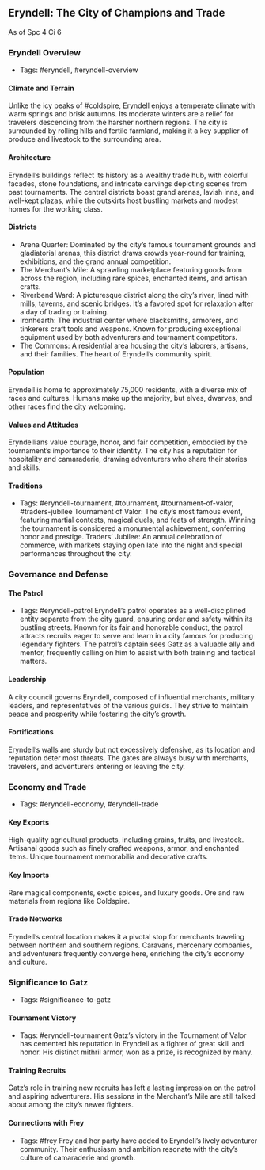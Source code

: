 ## Eryndell: The City of Champions and Trade

As of Spc 4 Ci 6

### Eryndell Overview
- Tags: #eryndell, #eryndell-overview

#### Climate and Terrain
Unlike the icy peaks of #coldspire, Eryndell enjoys a temperate climate with warm springs and brisk autumns. Its moderate winters are a relief for travelers descending from the harsher northern regions. The city is surrounded by rolling hills and fertile farmland, making it a key supplier of produce and livestock to the surrounding area.

#### Architecture
Eryndell’s buildings reflect its history as a wealthy trade hub, with colorful facades, stone foundations, and intricate carvings depicting scenes from past tournaments. The central districts boast grand arenas, lavish inns, and well-kept plazas, while the outskirts host bustling markets and modest homes for the working class.

#### Districts
- Arena Quarter: Dominated by the city’s famous tournament grounds and gladiatorial arenas, this district draws crowds year-round for training, exhibitions, and the grand annual competition.
- The Merchant’s Mile: A sprawling marketplace featuring goods from across the region, including rare spices, enchanted items, and artisan crafts.
- Riverbend Ward: A picturesque district along the city’s river, lined with mills, taverns, and scenic bridges. It’s a favored spot for relaxation after a day of trading or training.
- Ironhearth: The industrial center where blacksmiths, armorers, and tinkerers craft tools and weapons. Known for producing exceptional equipment used by both adventurers and tournament competitors.
- The Commons: A residential area housing the city’s laborers, artisans, and their families. The heart of Eryndell’s community spirit.

#### Population
Eryndell is home to approximately 75,000 residents, with a diverse mix of races and cultures. Humans make up the majority, but elves, dwarves, and other races find the city welcoming.

#### Values and Attitudes
Eryndellians value courage, honor, and fair competition, embodied by the tournament’s importance to their identity. The city has a reputation for hospitality and camaraderie, drawing adventurers who share their stories and skills.

#### Traditions
- Tags: #eryndell-tournament, #tournament, #tournament-of-valor, #traders-jubilee
Tournament of Valor: The city’s most famous event, featuring martial contests, magical duels, and feats of strength. Winning the tournament is considered a monumental achievement, conferring honor and prestige. Traders’ Jubilee: An annual celebration of commerce, with markets staying open late into the night and special performances throughout the city.

### Governance and Defense

#### The Patrol
- Tags: #eryndell-patrol
Eryndell’s patrol operates as a well-disciplined entity separate from the city guard, ensuring order and safety within its bustling streets. Known for its fair and honorable conduct, the patrol attracts recruits eager to serve and learn in a city famous for producing legendary fighters. The patrol’s captain sees Gatz as a valuable ally and mentor, frequently calling on him to assist with both training and tactical matters.

#### Leadership
A city council governs Eryndell, composed of influential merchants, military leaders, and representatives of the various guilds. They strive to maintain peace and prosperity while fostering the city’s growth.

#### Fortifications
Eryndell’s walls are sturdy but not excessively defensive, as its location and reputation deter most threats. The gates are always busy with merchants, travelers, and adventurers entering or leaving the city.

### Economy and Trade
- Tags: #eryndell-economy, #eryndell-trade

#### Key Exports
High-quality agricultural products, including grains, fruits, and livestock. Artisanal goods such as finely crafted weapons, armor, and enchanted items. Unique tournament memorabilia and decorative crafts.

#### Key Imports
Rare magical components, exotic spices, and luxury goods. Ore and raw materials from regions like Coldspire.

#### Trade Networks
Eryndell’s central location makes it a pivotal stop for merchants traveling between northern and southern regions. Caravans, mercenary companies, and adventurers frequently converge here, enriching the city’s economy and culture.

### Significance to Gatz
- Tags: #significance-to-gatz

#### Tournament Victory
- Tags: #eryndell-tournament
Gatz’s victory in the Tournament of Valor has cemented his reputation in Eryndell as a fighter of great skill and honor. His distinct mithril armor, won as a prize, is recognized by many.

#### Training Recruits
Gatz’s role in training new recruits has left a lasting impression on the patrol and aspiring adventurers. His sessions in the Merchant’s Mile are still talked about among the city’s newer fighters.

#### Connections with Frey
- Tags: #frey
Frey and her party have added to Eryndell’s lively adventurer community. Their enthusiasm and ambition resonate with the city’s culture of camaraderie and growth.
